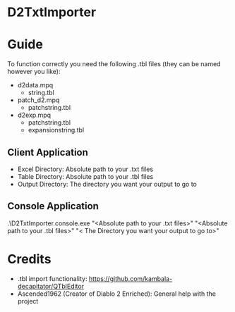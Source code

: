 # D2TxtImporter

# Guide
To function correctly you need the following .tbl files (they can be named however you like):
- d2data.mpq
  - string.tbl
- patch_d2.mpq
  - patchstring.tbl
- d2exp.mpq
  - patchstring.tbl
  - expansionstring.tbl
## Client Application
- Excel Directory: Absolute path to your .txt files
- Table Directory: Absolute path to your .tbl files
- Output Directory: The directory you want your output to go to
## Console Application
.\D2TxtImporter.console.exe "<Absolute path to your .txt files>" "<Absolute path to your .tbl files>" "< The Directory you want your output to go to>"

# Credits
- .tbl import functionality: https://github.com/kambala-decapitator/QTblEditor
- Ascended1962 (Creator of Diablo 2 Enriched): General help with the project
